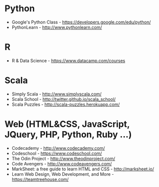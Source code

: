 Python
===

* Google's Python Class - https://developers.google.com/edu/python/
* PythonLearn - http://www.pythonlearn.com/

R
===

* R & Data Science - https://www.datacamp.com/courses

Scala
====

* Simply Scala - http://www.simplyscala.com/
* Scala School - http://twitter.github.io/scala_school/
* Scala Puzzles - http://scala-puzzles.herokuapp.com/

Web (HTML&CSS, JavaScript, JQuery, PHP, Python, Ruby ...)
===

* Codecademy - http://www.codecademy.com/
* Codeschool - https://www.codeschool.com/
* The Odin Project - http://www.theodinproject.com/
* Code Avengers - http://www.codeavengers.com/
* MarkSheet: a free guide to learn HTML and CSS - http://marksheet.io/
* Learn Web Design, Web Development, and More - https://teamtreehouse.com/